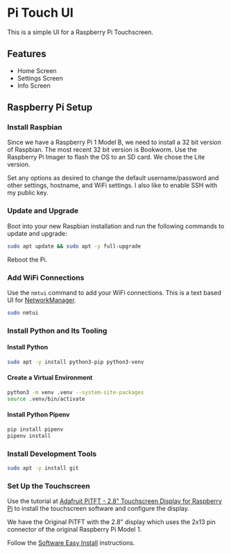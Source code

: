 # Pi Touch UI

This is a simple UI for a Raspberry Pi Touchscreen.

## Features

- Home Screen
- Settings Screen
- Info Screen

## Raspberry Pi Setup

### Install Raspbian

Since we have a Raspberry Pi 1 Model B, we need to install a 32 bit version of Raspbian. The most recent 32 bit version is Bookworm. Use the Raspberry Pi Imager to flash the OS to an SD card. We chose the Lite version.

Set any options as desired to change the default username/password and other settings, hostname, and WiFi settings. I also like to enable SSH with my public key.

### Update and Upgrade

Boot into your new Raspbian installation and run the following commands to update and upgrade:

```bash
sudo apt update && sudo apt -y full-upgrade
```

Reboot the Pi.

### Add WiFi Connections

Use the `nmtui` command to add your WiFi connections. This is a text based UI for [NetworkManager](https://forums.raspberrypi.com/viewtopic.php?t=357739).

```bash
sudo nmtui
```

### Install Python and Its Tooling

#### Install Python

```bash
sudo apt -y install python3-pip python3-venv
```

#### Create a Virtual Environment

```bash
python3 -m venv .venv --system-site-packages
source .venv/bin/activate
```

#### Install Python Pipenv

```bash
pip install pipenv
pipenv install
```

### Install Development Tools

```bash
sudo apt -y install git
```

### Set Up the Touchscreen

Use the tutorial at [Adafruit PiTFT - 2.8" Touchscreen Display for Raspberry Pi](https://learn.adafruit.com/adafruit-pitft-28-inch-resistive-touchscreen-display-raspberry-pi)
to install the touchscreen software and configure the display.

We have the Original PiTFT with the 2.8" display which uses the 2x13 pin connector of the original Raspberry Pi Model 1.

Follow the [Software Easy Install](https://learn.adafruit.com/adafruit-pitft-28-inch-resistive-touchscreen-display-raspberry-pi/easy-install-2) instructions.

